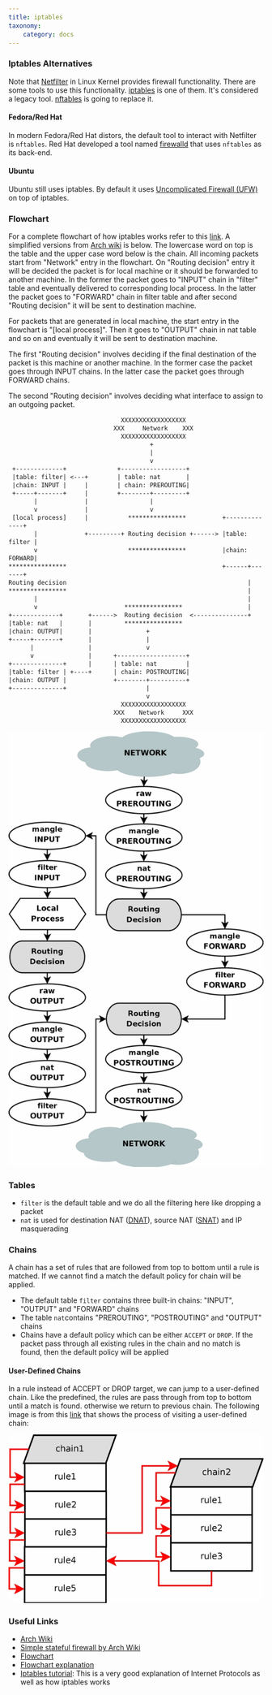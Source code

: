 ```yaml
---
title: iptables
taxonomy:
    category: docs
---
```


### Iptables Alternatives

Note that [Netfilter](https://en.wikipedia.org/wiki/Netfilter) in Linux Kernel provides firewall functionality. There are some tools to use this functionality. [iptables](https://en.wikipedia.org/wiki/Iptables) is one of them. It's considered a legacy tool. [nftables](https://en.wikipedia.org/wiki/Nftables) is going to replace it.

#### Fedora/Red Hat

In modern Fedora/Red Hat distors, the default tool to interact with Netfilter is `nftables`. Red Hat developed a tool named [firewalld](https://en.wikipedia.org/wiki/Firewalld) that uses `nftables` as its back-end.

#### Ubuntu

Ubuntu still uses iptables. By default it uses [Uncomplicated Firewall (UFW)](https://en.wikipedia.org/wiki/Uncomplicated_Firewall) on top of iptables.

### Flowchart

For a complete flowchart of how iptables works refer to this [link](https://www.frozentux.net/iptables-tutorial/images/tables_traverse.jpg). A simplified versions from [Arch wiki](https://wiki.archlinux.org/title/Iptables#Basic_concepts) is below. The lowercase word on top is the table and the upper case word below is the chain. All incoming packets start from "Network" entry in the flowchart. On "Routing decision" entry it will be decided the packet is for local machine or it should be forwarded to another machine. In the former the packet goes to "INPUT" chain in "filter" table and eventually delivered to corresponding local process. In the latter the packet goes to "FORWARD" chain in filter table and after second "Routing decision" it will be sent to destination machine.

For packets that are generated in local machine, the start entry in the flowchart is "[local process]". Then it goes to "OUTPUT" chain in nat table and so on and eventually it will be sent to destination machine.

The first "Routing decision" involves deciding if the final destination of the packet is this machine or another machine. In the former case the packet goes through INPUT chains. In the latter case the packet goes through FORWARD chains.

The second "Routing decision" involves deciding what interface to assign to an outgoing packet.

```
                               XXXXXXXXXXXXXXXXXX
                             XXX     Network    XXX
                               XXXXXXXXXXXXXXXXXX
                                       +
                                       |
                                       v
 +-------------+              +------------------+
 |table: filter| <---+        | table: nat       |
 |chain: INPUT |     |        | chain: PREROUTING|
 +-----+-------+     |        +--------+---------+
       |             |                 |
       v             |                 v
 [local process]     |           ****************          +--------------+
       |             +---------+ Routing decision +------> |table: filter |
       v                         ****************          |chain: FORWARD|
****************                                           +------+-------+
Routing decision                                                  |
****************                                                  |
       |                                                          |
       v                        ****************                  |
+-------------+       +------>  Routing decision  <---------------+
|table: nat   |       |         ****************
|chain: OUTPUT|       |               +
+-----+-------+       |               |
      |               |               v
      v               |      +-------------------+
+--------------+      |      | table: nat        |
|table: filter | +----+      | chain: POSTROUTING|
|chain: OUTPUT |             +--------+----------+
+--------------+                      |
                                      v
                               XXXXXXXXXXXXXXXXXX
                             XXX    Network     XXX
                               XXXXXXXXXXXXXXXXXX
```

![detailed flowchart](tables_traverse.jpg)


### Tables

* `filter` is the default table and we do all the filtering here like dropping a packet
* `nat` is used for destination NAT ([DNAT](https://en.wikipedia.org/wiki/Network_address_translation#DNAT)), source NAT ([SNAT](https://en.wikipedia.org/wiki/Network_address_translation#SNAT)) and IP masquerading

### Chains

A chain has a set of rules that are followed from top to bottom until a rule is matched. If we cannot find a match the default policy for chain will be applied.

* The default table `filter` contains three built-in chains: "INPUT", "OUTPUT" and "FORWARD" chains
* The table `nat`contains "PREROUTING", "POSTROUTING" and "OUTPUT" chains
* Chains have a default policy which can be either `ACCEPT` or `DROP`. If the packet pass through all existing rules in the chain and no match is found, then the default policy will be applied

#### User-Defined Chains

In a rule instead of ACCEPT or DROP target, we can jump to a user-defined chain. Like the predefined, the rules are pass through from top to bottom until a match is found. otherwise we return to previous chain. The following image is from this [link](https://www.frozentux.net/iptables-tutorial/iptables-tutorial.html#USERTABLES) that shows the process of visiting a user-defined chain:

![user-defined chain workflow](table_subtraverse.jpg)

### Useful Links

* [Arch Wiki](https://wiki.archlinux.org/title/Iptables)
* [Simple stateful firewall by Arch Wiki](https://wiki.archlinux.org/title/Simple_stateful_firewall)
* [Flowchart](https://www.frozentux.net/iptables-tutorial/images/tables_traverse.jpg)
* [Flowchart explanation](https://www.frozentux.net/iptables-tutorial/iptables-tutorial.html#TRAVERSINGOFTABLES)
* [Iptables tutorial](https://www.frozentux.net/iptables-tutorial/iptables-tutorial.html): This is a very good explanation of Internet Protocols as well as how iptables works
